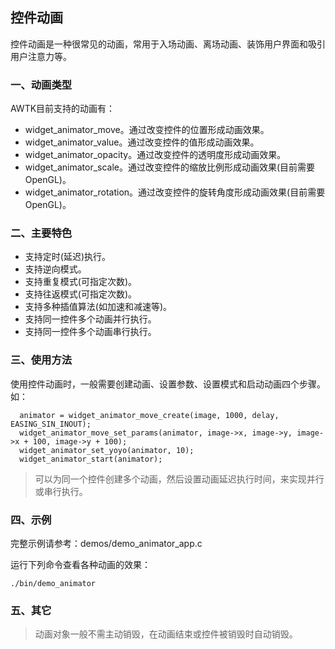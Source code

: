 ## 控件动画

控件动画是一种很常见的动画，常用于入场动画、离场动画、装饰用户界面和吸引用户注意力等。

### 一、动画类型

AWTK目前支持的动画有：

* widget\_animator\_move。通过改变控件的位置形成动画效果。
* widget\_animator\_value。通过改变控件的值形成动画效果。
* widget\_animator\_opacity。通过改变控件的透明度形成动画效果。
* widget\_animator\_scale。通过改变控件的缩放比例形成动画效果(目前需要OpenGL)。
* widget\_animator\_rotation。通过改变控件的旋转角度形成动画效果(目前需要OpenGL)。

### 二、主要特色

* 支持定时(延迟)执行。
* 支持逆向模式。
* 支持重复模式(可指定次数)。
* 支持往返模式(可指定次数)。
* 支持多种插值算法(如加速和减速等)。
* 支持同一控件多个动画并行执行。
* 支持同一控件多个动画串行执行。

### 三、使用方法

使用控件动画时，一般需要创建动画、设置参数、设置模式和启动动画四个步骤。如：

```
  animator = widget_animator_move_create(image, 1000, delay, EASING_SIN_INOUT);
  widget_animator_move_set_params(animator, image->x, image->y, image->x + 100, image->y + 100);
  widget_animator_set_yoyo(animator, 10);
  widget_animator_start(animator);
```

> 可以为同一个控件创建多个动画，然后设置动画延迟执行时间，来实现并行或串行执行。

### 四、示例

完整示例请参考：demos/demo\_animator\_app.c

运行下列命令查看各种动画的效果：

```
./bin/demo_animator
```

### 五、其它
> 动画对象一般不需主动销毁，在动画结束或控件被销毁时自动销毁。
> 